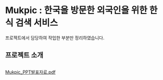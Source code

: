 # Mukpic : 한국을 방문한 외국인을 위한 한식 검색 서비스 
프로젝트에서 담당하여 작업한 부분만 정리하였습니다. 

## 프로젝트 소개 

##


[Mukpic_PPT발표자료.pdf](https://github.com/user-attachments/files/19536930/Mukpic_PPT.pdf)
